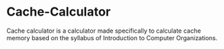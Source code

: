 # Cache-Calculator
Cache calculator is a calculator made specifically to calculate cache memory based on the syllabus of Introduction to Computer Organizations.

